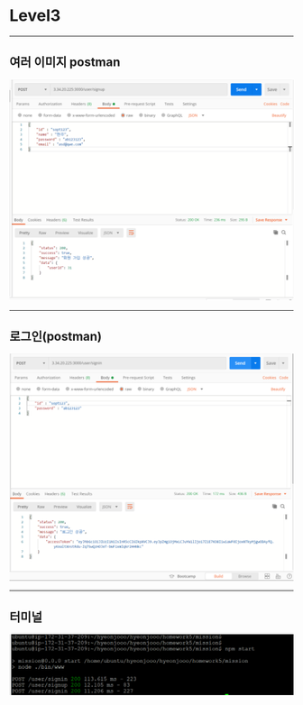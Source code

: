 # **Level3**
- - -
## **여러 이미지 postman**
![title](https://github.com/our-sopt-server-team7/hyeonjooo/blob/master/homework5/img/signup.png)

- - -
## **로그인(postman)**
![title](https://github.com/our-sopt-server-team7/hyeonjooo/blob/master/homework5/img/signin.png)

- - -
## **터미널**
![title](https://github.com/our-sopt-server-team7/hyeonjooo/blob/master/homework5/img/user_ubuntu.png)